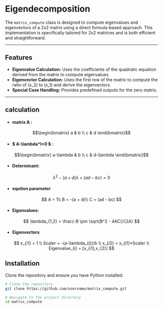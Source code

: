 # Eigendecomposition

The `matrix_compute` class is designed to compute eigenvalues and eigenvectors of a 2x2 matrix using a direct formula-based approach. This implementation is specifically tailored for 2x2 matrices and is both efficient and straightforward.

---

## Features
- **Eigenvalue Calculation:** Uses the coefficients of the quadratic equation derived from the matrix to compute eigenvalues.
- **Eigenvector Calculation:** Uses the first row of the matrix to compute the ratio of \(x_2\) to \(x_1\) and derive the eigenvectors.
- **Special Case Handling:** Provides predefined outputs for the zero matrix.

---
## calculation
- #### matrix A :
$$\begin{bmatrix} 
a & b \\ 
c & d 
\end{bmatrix}$$

- #### $ A-\lambda*I=0 $ :
$$\begin{bmatrix} 
a-\lambda & b \\ 
c & d-\lambda 
\end{bmatrix}$$

- #### Determinant:
$$\lambda^2 - (a+d)\lambda+(ad-bc) = 0$$

- #### eqution parameter
$$
A = 1\\ 
B = -(a + d)\\ 
C = (ad - bc)
$$

- #### Eigenvalues:
$$
\lambda_{1,2} = \frac{-B \pm \sqrt{B^2 - 4AC}}{2A}
$$

- #### Eigenvectors
$$
x_{i1} = 1 \\
Scaler = -(a-\lambda_{i})/b \\
x_{i2} = x_{i1}*Scaler \\
Eigenvalue_{i} = [x_{i1},x_{2}]
$$

## Installation

Clone the repository and ensure you have Python installed:
```bash
# Clone the repository
git clone https://github.com/username/matrix_compute.git

# Navigate to the project directory
cd matrix_compute

